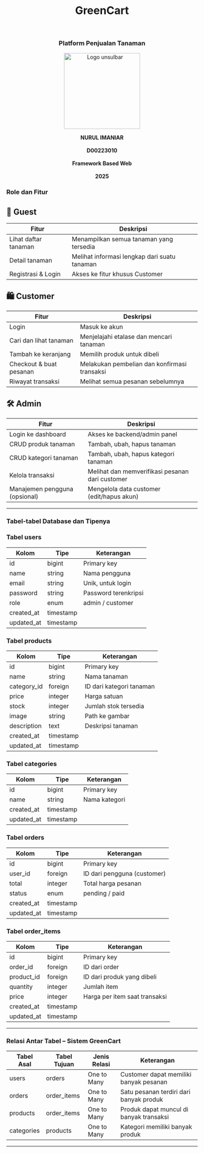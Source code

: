 
<h1 align="center">GreenCart</h1>
<br>
<h3 align="center">Platform Penjualan Tanaman </h3>
<p align="center">
  <img src="https://github.com/user-attachments/assets/7bc336f0-571c-4922-91a4-474f00180862" alt="Logo unsulbar" width="200"/>
</p>

<p align="center">
  <strong>NURUL IMANIAR</strong><br/><br/>
  <strong>D00223010</strong><br/><br/>
  <strong>Framework Based Web</strong><br/><br/>
  <strong>2025</strong>
</p>

<h3>Role dan Fitur</h3>

## 👥 Guest
| Fitur               | Deskripsi                                   |
|--------------------|----------------------------------------------|
| Lihat daftar tanaman | Menampilkan semua tanaman yang tersedia    |
| Detail tanaman     | Melihat informasi lengkap dari suatu tanaman |
| Registrasi & Login | Akses ke fitur khusus Customer               |

## 🛍️ Customer
| Fitur                     | Deskripsi                                             |
|---------------------------|-------------------------------------------------------|
| Login                     | Masuk ke akun                                         |
| Cari dan lihat tanaman    | Menjelajahi etalase dan mencari tanaman               |
| Tambah ke keranjang       | Memilih produk untuk dibeli                           |
| Checkout & buat pesanan   | Melakukan pembelian dan konfirmasi transaksi          |
| Riwayat transaksi         | Melihat semua pesanan sebelumnya                      |

## 🛠️ Admin
| Fitur                        | Deskripsi                                              |
|-----------------------------|---------------------------------------------------------|
| Login ke dashboard          | Akses ke backend/admin panel                            |
| CRUD produk tanaman         | Tambah, ubah, hapus tanaman                             |
| CRUD kategori tanaman       | Tambah, ubah, hapus kategori tanaman                    |
| Kelola transaksi            | Melihat dan memverifikasi pesanan dari customer         |
| Manajemen pengguna (opsional) | Mengelola data customer (edit/hapus akun)             |

---

<h3>Tabel-tabel Database dan Tipenya</h3>

<h3>Tabel users</h3>

| Kolom        | Tipe      | Keterangan                          |
|--------------|-----------|-------------------------------------|
| id           | bigint    | Primary key                         |
| name         | string    | Nama pengguna                       |
| email        | string    | Unik, untuk login                   |
| password     | string    | Password terenkripsi                |
| role         | enum      | admin / customer                    |
| created_at   | timestamp |                                     |
| updated_at   | timestamp |                                     |

<h3>Tabel products</h3>

| Kolom        | Tipe      | Keterangan                                 |
|--------------|-----------|--------------------------------------------|
| id           | bigint    | Primary key                                |
| name         | string    | Nama tanaman                               |
| category_id  | foreign   | ID dari kategori tanaman                   |
| price        | integer   | Harga satuan                               |
| stock        | integer   | Jumlah stok tersedia                       |
| image        | string    | Path ke gambar                             |
| description  | text      | Deskripsi tanaman                          |
| created_at   | timestamp |                                            |
| updated_at   | timestamp |                                            |

<h3>Tabel categories</h3>

| Kolom        | Tipe      | Keterangan             |
|--------------|-----------|------------------------|
| id           | bigint    | Primary key            |
| name         | string    | Nama kategori          |
| created_at   | timestamp |                        |
| updated_at   | timestamp |                        |

<h3>Tabel orders</h3>

| Kolom        | Tipe      | Keterangan                                    |
|--------------|-----------|-----------------------------------------------|
| id           | bigint    | Primary key                                   |
| user_id      | foreign   | ID dari pengguna (customer)                   |
| total        | integer   | Total harga pesanan                           |
| status       | enum      | pending / paid                                |
| created_at   | timestamp |                                               |
| updated_at   | timestamp |                                               |

<h3>Tabel order_items</h3>

| Kolom        | Tipe      | Keterangan                                     |
|--------------|-----------|------------------------------------------------|
| id           | bigint    | Primary key                                    |
| order_id     | foreign   | ID dari order                                  |
| product_id   | foreign   | ID dari produk yang dibeli                     |
| quantity     | integer   | Jumlah item                                    |
| price        | integer   | Harga per item saat transaksi                  |
| created_at   | timestamp |                                                |
| updated_at   | timestamp |                                                |

---

<h3>Relasi Antar Tabel – Sistem GreenCart</h3>

| Tabel Asal  | Tabel Tujuan | Jenis Relasi   | Keterangan                                          |
|-------------|---------------|----------------|----------------------------------------------------|
| users       | orders        | One to Many   | Customer dapat memiliki banyak pesanan              |
| orders      | order_items   | One to Many   | Satu pesanan terdiri dari banyak produk             |
| products    | order_items   | One to Many   | Produk dapat muncul di banyak transaksi             |
| categories  | products      | One to Many   | Kategori memiliki banyak produk                     |

---
